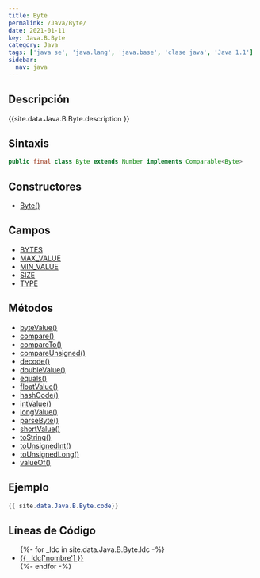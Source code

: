 ```yaml
---
title: Byte
permalink: /Java/Byte/
date: 2021-01-11
key: Java.B.Byte
category: Java
tags: ['java se', 'java.lang', 'java.base', 'clase java', 'Java 1.1']
sidebar: 
  nav: java
---
```


## Descripción
{{site.data.Java.B.Byte.description }}

## Sintaxis
~~~java
public final class Byte extends Number implements Comparable<Byte>
~~~

## Constructores
* [Byte()](/Java/Byte/Byte/)

## Campos
* [BYTES](/Java/Byte/BYTES)
* [MAX_VALUE](/Java/Byte/MAX_VALUE)
* [MIN_VALUE](/Java/Byte/MIN_VALUE)
* [SIZE](/Java/Byte/SIZE)
* [TYPE](/Java/Byte/TYPE)

## Métodos
* [byteValue()](/Java/Byte/byteValue)
* [compare()](/Java/Byte/compare)
* [compareTo()](/Java/Byte/compareTo)
* [compareUnsigned()](/Java/Byte/compareUnsigned)
* [decode()](/Java/Byte/decode)
* [doubleValue()](/Java/Byte/doubleValue)
* [equals()](/Java/Byte/equals)
* [floatValue()](/Java/Byte/floatValue)
* [hashCode()](/Java/Byte/hashCode)
* [intValue()](/Java/Byte/intValue)
* [longValue()](/Java/Byte/longValue)
* [parseByte()](/Java/Byte/parseByte)
* [shortValue()](/Java/Byte/shortValue)
* [toString()](/Java/Byte/toString)
* [toUnsignedInt()](/Java/Byte/toUnsignedInt)
* [toUnsignedLong()](/Java/Byte/toUnsignedLong)
* [valueOf()](/Java/Byte/valueOf)

## Ejemplo
~~~java
{{ site.data.Java.B.Byte.code}}
~~~

## Líneas de Código
<ul>
{%- for _ldc in site.data.Java.B.Byte.ldc -%}
   <li>
       <a href="{{_ldc['url'] }}">{{ _ldc['nombre'] }}</a>
   </li>
{%- endfor -%}
</ul>
